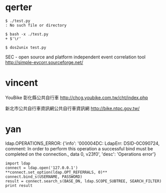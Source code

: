 # qerter



    $ ./test.py
    : No such file or directory
    
    $ bash -x ./test.py
    + $'\r'
    
    $ dos2unix test.py


SEC - open source and platform independent event correlation tool
<http://simple-evcorr.sourceforge.net/>  

# vincent

YouBike 彰化縣公共自行車
<http://chcg.youbike.com.tw/cht/index.php>  

新北市公共自行車資訊網公共自行車資訊網
<http://bike.ntpc.gov.tw/>  

# yan


ldap.OPERATIONS_ERROR: {'info': '000004DC: LdapErr: DSID-0C090724, comment: In order to perform this operation a successful bind must be completed on the connection., data 0, v23f0', 'desc': 'Operations error'}


    import ldap
    connect = ldap.open('127.0.0.1')
    **connect.set_option(ldap.OPT_REFERRALS, 0)**
    connect.bind_s(USERNAME, PASSWORD)
    result = connect.search_s(BASE_DN, ldap.SCOPE_SUBTREE, SEARCH_FILTER)
    print result
